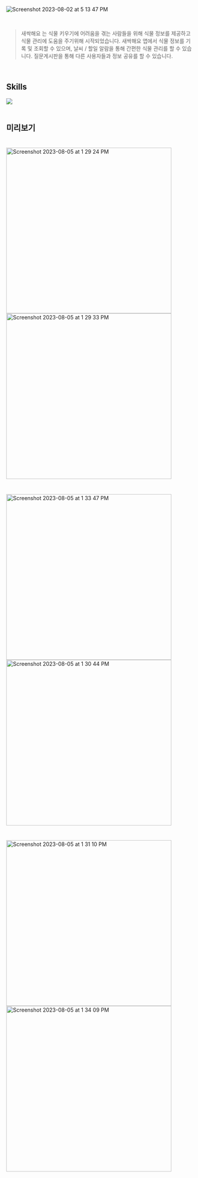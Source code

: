 ![Screenshot 2023-08-02 at 5 13 47 PM](https://github.com/gyeom-ji/Saessakhyeyo/assets/94424579/e644ff55-a238-439c-9540-9d56f5c8dc52)

<br>

>새싹해요 는 식물 키우기에 어려움을 겪는 사람들을 위해 식물 정보를 제공하고 식물 관리에 도움을 주기위해 시작되었습니다. 
>새싹해요 앱에서 식물 정보를 기록 및 조회할 수 있으며,
>날씨 / 할일 알람을 통해 간편한 식물 관리를 할 수 있습니다.
>질문게시판을 통해 다른 사용자들과 정보 공유를 할 수 있습니다.
>

<br>

<div>
<h2>Skills</h2>
<img src="https://img.shields.io/badge/Swift-F05138?style=for-the-badge&logo=swift&logoColor=white"/>
</div>

<br>
<h2>미리보기</h2>

#
<img width="440" alt="Screenshot 2023-08-05 at 1 29 24 PM" src="https://github.com/gyeom-ji/Saessakhyeyo/assets/94424579/ab7a4bf7-3194-42e7-9f1e-54bce2172bca">
<img width="440" alt="Screenshot 2023-08-05 at 1 29 33 PM" src="https://github.com/gyeom-ji/Saessakhyeyo/assets/94424579/5c71203c-4187-4126-93bf-973de7b59902">

#
<img width="440" alt="Screenshot 2023-08-05 at 1 33 47 PM" src="https://github.com/gyeom-ji/Saessakhyeyo/assets/94424579/4ac2e618-a454-42cb-9035-a196af4b31ff">

<img width="440" alt="Screenshot 2023-08-05 at 1 30 44 PM" src="https://github.com/gyeom-ji/Saessakhyeyo/assets/94424579/6e094ede-8072-4fff-880d-eeb1932970a0">

#
<img width="440" alt="Screenshot 2023-08-05 at 1 31 10 PM" src="https://github.com/gyeom-ji/Saessakhyeyo/assets/94424579/ab2c076d-41b3-4611-88be-ee1d1869870b">
<img width="440" alt="Screenshot 2023-08-05 at 1 34 09 PM" src="https://github.com/gyeom-ji/Saessakhyeyo/assets/94424579/5abdd32d-1403-4c47-b4da-883487de29d5">


